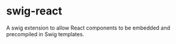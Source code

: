swig-react
===

A swig extension to allow React components to be embedded and precompiled in
Swig templates.